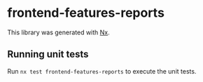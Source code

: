 # frontend-features-reports

This library was generated with [Nx](https://nx.dev).

## Running unit tests

Run `nx test frontend-features-reports` to execute the unit tests.
